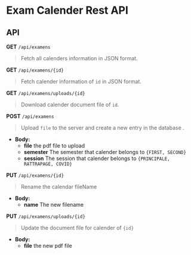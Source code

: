 # Exam Calender Rest API
## API
**GET** `/api/examens`

> Fetch all calenders information in JSON format.

**GET** `/api/examens/{id}`

> Fetch calender information of `id` in JSON format.

**GET** `/api/examens/uploads/{id}`

> Download calender document file of `id`.

**POST** `/api/examens`

> Upload `file` to the server and create a new entry in the database    .

- **Body:**
    - **file** the pdf file to upload
    - **semester** The semester that calender belongs to `{FIRST, SECOND}`
    - **session** The session that calender belongs to `{PRINCIPALE, RATTRAPAGE, COVID}`
 
**PUT** `/api/examens/{id}`

> Rename the calendar fileName

- **Body:**
    - **name** The new filename

**PUT** `/api/examens/uploads/{id}`

> Update the document file for calender of `{id}` 

- **Body:**
    - **file** the new pdf file
   
